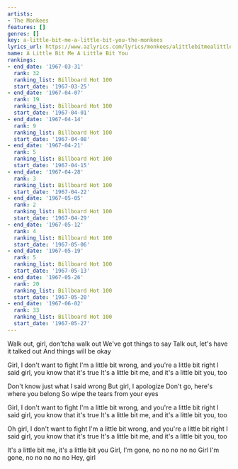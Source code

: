 ```yaml
---
artists:
- The Monkees
features: []
genres: []
key: a-little-bit-me-a-little-bit-you-the-monkees
lyrics_url: https://www.azlyrics.com/lyrics/monkees/alittlebitmealittlebityou.html
name: A Little Bit Me A Little Bit You
rankings:
- end_date: '1967-03-31'
  rank: 32
  ranking_list: Billboard Hot 100
  start_date: '1967-03-25'
- end_date: '1967-04-07'
  rank: 19
  ranking_list: Billboard Hot 100
  start_date: '1967-04-01'
- end_date: '1967-04-14'
  rank: 9
  ranking_list: Billboard Hot 100
  start_date: '1967-04-08'
- end_date: '1967-04-21'
  rank: 5
  ranking_list: Billboard Hot 100
  start_date: '1967-04-15'
- end_date: '1967-04-28'
  rank: 3
  ranking_list: Billboard Hot 100
  start_date: '1967-04-22'
- end_date: '1967-05-05'
  rank: 2
  ranking_list: Billboard Hot 100
  start_date: '1967-04-29'
- end_date: '1967-05-12'
  rank: 4
  ranking_list: Billboard Hot 100
  start_date: '1967-05-06'
- end_date: '1967-05-19'
  rank: 5
  ranking_list: Billboard Hot 100
  start_date: '1967-05-13'
- end_date: '1967-05-26'
  rank: 20
  ranking_list: Billboard Hot 100
  start_date: '1967-05-20'
- end_date: '1967-06-02'
  rank: 33
  ranking_list: Billboard Hot 100
  start_date: '1967-05-27'
---
```


Walk out, girl, don'tcha walk out
We've got things to say
Talk out, let's have it talked out
And things will be okay

Girl, I don't want to fight
I'm a little bit wrong, and you're a little bit right
I said girl, you know that it's true
It's a little bit me, and it's a little bit you, too

Don't know just what I said wrong
But girl, I apologize
Don't go, here's where you belong
So wipe the tears from your eyes

Girl, I don't want to fight
I'm a little bit wrong, and you're a little bit right
I said girl, you know that it's true
It's a little bit me, and it's a little bit you, too

Oh girl, I don't want to fight
I'm a little bit wrong, and you're a little bit right
I said girl, you know that it's true
It's a little bit me, and it's a little bit you, too

It's a little bit me, it's a little bit you
Girl, I'm gone, no no no no no
Girl I'm gone, no no no no no
Hey, girl



